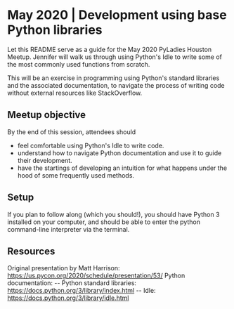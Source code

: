 # May 2020 | Development using base Python libraries

Let this README serve as a guide for the May 2020 PyLadies Houston Meetup. Jennifer will walk us through using Python's Idle to write some of the most commonly used functions from scratch.

This will be an exercise in programming using Python's standard libraries and the associated documentation, to navigate the process of writing code without external resources like StackOverflow.


## Meetup objective

By the end of this session, attendees should 
- feel comfortable using Python's Idle to write code.
- understand how to navigate Python documentation and use it to guide their development.
- have the startings of developing an intuition for what happens under the hood of some frequently used methods.


## Setup

If you plan to follow along (which you should!), you should have Python 3 installed on your computer, and should be able to enter the python command-line interpreter via the terminal.


## Resources

Original presentation by Matt Harrison: https://us.pycon.org/2020/schedule/presentation/53/
Python documentation: 
-- Python standard libraries: https://docs.python.org/3/library/index.html
-- Idle: https://docs.python.org/3/library/idle.html 
